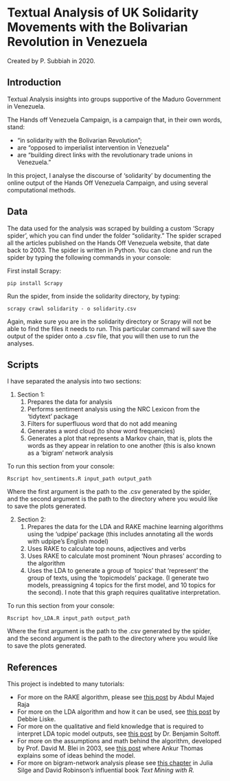 
# Textual Analysis of UK Solidarity Movements with the Bolivarian Revolution in Venezuela

Created by P. Subbiah in 2020.

## Introduction
Textual Analysis insights into groups supportive of the Maduro Government in Venezuela.

The Hands off Venezuela Campaign, is a campaign that, in their own words, stand: 
- “in solidarity with the Bolivarian Revolution”; 
- are “opposed to imperialist intervention in Venezuela”
- are “building direct links with the revolutionary trade unions in Venezuela.”

In this project, I analyse the discourse of ‘solidarity’ by documenting the online output of the Hands Off Venezuela Campaign, and using several computational methods.

## Data

The data used for the analysis was scraped by building a custom ‘Scrapy spider’, which you can find under the folder “solidarity.” The spider scraped all the articles published on the Hands Off Venezuela website, that date back to 2003. The spider is written in Python. You can clone and run the spider by typing the following commands in your console:

First install Scrapy:

	pip install Scrapy 

Run the spider, from inside the solidarity directory, by typing:

	scrapy crawl solidarity - o solidarity.csv 

Again, make sure you are in the solidarity directory or Scrapy will not be able to find the files it needs to run. This particular command will save the output of the spider onto a .csv file, that you will then use to run the analyses.


## Scripts

I have separated the analysis into two sections: 
1. Section 1: 
	1. Prepares the data for analysis
	2. Performs sentiment analysis using the NRC Lexicon from the ‘tidytext’ package
	3. Filters for superfluous word that do not add meaning
	4. Generates a word cloud (to show word frequencies)
	5. Generates a plot that represents a Markov chain, that is, plots the words as they appear in relation to one another (this is also known as a ‘bigram’ network analysis

To run this section from your console:

`Rscript hov_sentiments.R input_path output_path`

Where the first argument is the path to the .csv generated by the spider, and the second argument is the path to the directory where you would like to save the plots generated.

2. Section 2: 
	1. Prepares the data for the LDA and RAKE machine learning algorithms using the ‘udpipe’ package (this includes annotating all the words with udpipe’s English model) 
	2. Uses RAKE to calculate top nouns, adjectives and verbs
	3. Uses RAKE to calculate most prominent ‘Noun phrases’ according to the algorithm
	4. Uses the LDA to generate a group of ‘topics’ that ‘represent’ the group of texts, using the ‘topicmodels’ package. (I generate two models, preassigning 4 topics for the first model, and 10 topics for the second). I note that this graph requires qualitative interpretation. 

To run this section from your console:

`Rscript hov_LDA.R input_path output_path`

Where the first argument is the path to the .csv generated by the spider, and the second argument is the path to the directory where you would like to save the plots generated.

## References

This project is indebted to many tutorials:
- For more on the RAKE algorithm, please see [this post][1] by Abdul Majed Raja
- For more on the LDA algorithm and how it can be used, see [this post][2] by Debbie Liske.
- For more on the qualitative and field knowledge that is required to interpret LDA topic model outputs, see [this post][3] by Dr. Benjamin Soltoff. 
- For more on the assumptions and math behind the algorithm, developed by Prof. David M. Blei in 2003, see [this post][4] where Ankur Thomas explains some of ideas behind the model.
- For more on bigram-network analysis please see [this chapter][5] in Julia Silge and David Robinson’s influential book _Text Mining with R._

[1]:	https://datascienceplus.com/introducing-udpipe-for-easy-natural-language-processing-in-r/
[2]:	https://www.datacamp.com/community/tutorials/ML-NLP-lyric-analysis#model_four
[3]:	%20https://cfss.uchicago.edu/notes/topic-modeling/
[4]:	https://medium.com/analytics-vidhya/topic-modeling-using-lda-and-gibbs-sampling-explained-49d49b3d1045
[5]:	https://www.tidytextmining.com/ngrams.html